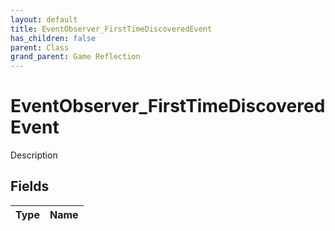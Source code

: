 ```yaml
---
layout: default
title: EventObserver_FirstTimeDiscoveredEvent
has_children: false
parent: Class
grand_parent: Game Reflection
---
```

# EventObserver_FirstTimeDiscoveredEvent
Description 

## Fields
| Type | Name |
|:-------------|:--------------|
